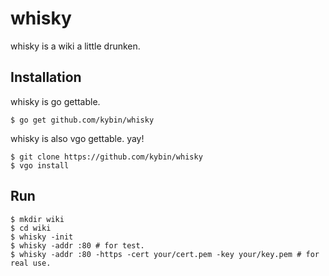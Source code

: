# whisky

whisky is a wiki a little drunken.


## Installation

whisky is go gettable.

```
$ go get github.com/kybin/whisky
```

whisky is also vgo gettable. yay!

```
$ git clone https://github.com/kybin/whisky
$ vgo install
```

## Run

```
$ mkdir wiki
$ cd wiki
$ whisky -init
$ whisky -addr :80 # for test.
$ whisky -addr :80 -https -cert your/cert.pem -key your/key.pem # for real use.
```

